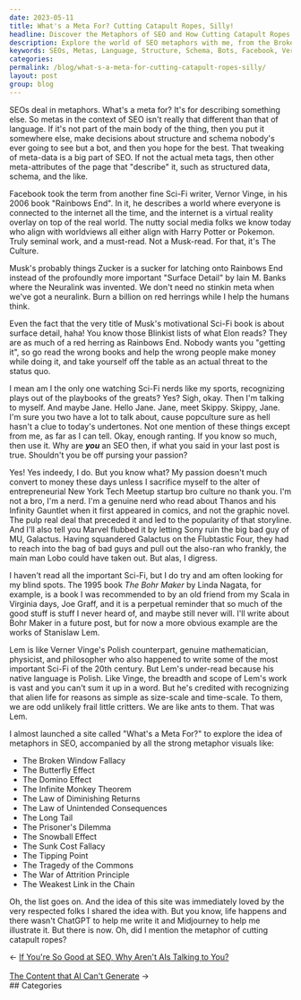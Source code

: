 ```yaml
---
date: 2023-05-11
title: What's a Meta For? Cutting Catapult Ropes, Silly!
headline: Discover the Metaphors of SEO and How Cutting Catapult Ropes Can Help!
description: Explore the world of SEO metaphors with me, from the Broken Window Fallacy to the Tragedy of the Commons. Learn about Vernor Vinge's Rainbows End and Iain M. Banks' Surface Detail, and why Elon Musk's Neuralink is so important. Plus, discover Stanislaw Lem's insights into alien life, and the many metaphors you can use for SEO.
keywords: SEOs, Metas, Language, Structure, Schema, Bots, Facebook, Vernor Vinge, Rainbows End, Harry Potter, Pokemon, Musk, Zucker, Neuralink, Iain M. Banks, Surface Detail, Culture, Red Herrings, Blinkist, Elon, Sci-Fi, Popculture, Undertones, Entrepreneurial, New York Tech Meetup, Startup Bro Culture, Nerd, Thanos, Infinity Gauntlet, Comics, Graphic Novel, Pulp, Marvel
categories: 
permalink: /blog/what-s-a-meta-for-cutting-catapult-ropes-silly/
layout: post
group: blog
---
```



SEOs deal in metaphors. What's a meta for? It's for describing something else.
So metas in the context of SEO isn't really that different than that of
language. If it's not part of the main body of the thing, then you put it
somewhere else, make decisions about structure and schema nobody's ever going
to see but a bot, and then you hope for the best. That tweaking of meta-data is
a big part of SEO. If not the actual meta tags, then other meta-attributes of
the page that "describe" it, such as structured data, schema, and the like.

Facebook took the term from another fine Sci-Fi writer, Vernor Vinge, in his
2006 book "Rainbows End". In it, he describes a world where everyone is
connected to the internet all the time, and the internet is a virtual reality
overlay on top of the real world. The nutty social media folks we know today
who align with worldviews all either align with Harry Potter or Pokemon. Truly
seminal work, and a must-read. Not a Musk-read. For that, it's The Culture.

Musk's probably things Zucker is a sucker for latching onto Rainbows End
instead of the profoundly more important "Surface Detail" by Iain M. Banks
where the Neuralink was invented. We don't need no stinkin meta when we've got
a neuralink. Burn a billion on red herrings while I help the humans think.

Even the fact that the very title of Musk's motivational Sci-Fi book is about
surface detail, haha! You know those Blinkist lists of what Elon reads? They
are as much of a red herring as Rainbows End. Nobody wants you "getting it", so
go read the wrong books and help the wrong people make money while doing it,
and take yourself off the table as an actual threat to the status quo.

I mean am I the only one watching Sci-Fi nerds like my sports, recognizing
plays out of the playbooks of the greats? Yes? Sigh, okay. Then I'm talking to
myself. And maybe Jane. Hello Jane. Jane, meet Skippy. Skippy, Jane. I'm sure
you two have a lot to talk about, cause popculture sure as hell hasn't a clue
to today's undertones. Not one mention of these things except from me, as far
as I can tell. Okay, enough ranting. If you know so much, then use it. Why are
***you*** an SEO then, if what you said in your last post is true. Shouldn't
you be off pursing your passion?

Yes! Yes indeedy, I do. But you know what? My passion doesn't much convert to
money these days unless I sacrifice myself to the alter of entrepreneurial New
York Tech Meetup startup bro culture no thank you. I'm not a bro, I'm a nerd.
I'm a genuine nerd who read about Thanos and his Infinity Gauntlet when it
first appeared in comics, and not the graphic novel. The pulp real deal that
preceded it and led to the popularity of that storyline. And I'll also tell you
Marvel flubbed it by letting Sony ruin the big bad guy of MU, Galactus. Having
squandered Galactus on the Flubtastic Four, they had to reach into the bag of
bad guys and pull out the also-ran who frankly, the main man Lobo could have
taken out. But alas, I digress.

I haven't read all the important Sci-Fi, but I do try and am often looking for
my blind spots. The 1995 book *The Bohr Maker* by Linda Nagata, for example, is
a book I was recommended to by an old friend from my Scala in Virginia days,
Joe Graff, and it is a perpetual reminder that so much of the good stuff is
stuff I never heard of, and maybe still never will. I'll write about Bohr Maker
in a future post, but for now a more obvious example are the works of Stanislaw
Lem. 

Lem is like Verner Vinge's Polish counterpart, genuine mathematician,
physicist, and philosopher who also happened to write some of the most
important Sci-Fi of the 20th century. But Lem's under-read because his native
language is Polish. Like Vinge, the breadth and scope of Lem's work is vast and
you can't sum it up in a word. But he's credited with recognizing that alien
life for reasons as simple as size-scale and time-scale. To them, we are odd
unlikely frail little critters. We are like ants to them. That was Lem.

I almost launched a site called "What's a Meta For?" to explore the idea of
metaphors in SEO, accompanied by all the strong metaphor visuals like:

- The Broken Window Fallacy
- The Butterfly Effect
- The Domino Effect
- The Infinite Monkey Theorem
- The Law of Diminishing Returns
- The Law of Unintended Consequences
- The Long Tail
- The Prisoner's Dilemma
- The Snowball Effect
- The Sunk Cost Fallacy
- The Tipping Point
- The Tragedy of the Commons
- The War of Attrition Principle
- The Weakest Link in the Chain

Oh, the list goes on. And the idea of this site was immediately loved by the
very respected folks I shared the idea with. But you know, life happens and
there wasn't ChatGPT to help me write it and Midjourney to help me illustrate
it. But there is now. Oh, did I mention the metaphor of cutting catapult ropes?




















<div class="arrow-links"><div class="post-nav-prev"><span class="arrow">&larr;&nbsp;</span><a href="/blog/if-you-re-so-good-at-seo-why-aren-t-ais-talking-to-you/">If You're So Good at SEO, Why Aren't AIs Talking to You?</a></div> &nbsp; <div class="post-nav-next"><a href="/blog/the-content-that-ai-can-t-generate/">The Content that AI Can't Generate</a><span class="arrow">&nbsp;&rarr;</span></div></div>
## Categories

<ul></ul>